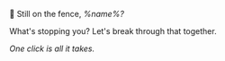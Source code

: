🤔 Still on the fence\, *%name%\?*

What\'s stopping you\? Let\'s break through that together\.

*One click is all it takes\.*